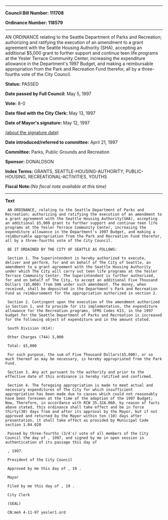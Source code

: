 

********

**Council Bill Number: 111708**
   
**Ordinance Number: 118579**
********

 AN ORDINANCE relating to the Seattle Department of Parks and Recreation; authorizing and ratifying the execution of an amendment to a grant agreement with the Seattle Housing Authority (SHA), accepting an additional $5,000 grant to further support and continue teen life programs at the Yesler Terrace Community Center, increasing the expenditure allowance in the Department's 1997 Budget, and making a reimbursable appropriation from the Park and Recreation Fund therefor, all by a three-fourths vote of the City Council.

**Status:** PASSED
   
**Date passed by Full Council:** May 5, 1997
   
**Vote:** 8-0
   
**Date filed with the City Clerk:** May 13, 1997
   
**Date of Mayor's signature:** May 12, 1997
   
[(about the signature date)](/~public/approvaldate.htm)
   
   
   
**Date introduced/referred to committee:** April 21, 1997
   
**Committee:** Parks, Public Grounds and Recreation
   
**Sponsor:** DONALDSON
   
   
**Index Terms:** GRANTS, SEATTLE-HOUSING-AUTHORITY, PUBLIC-HOUSING, RECREATIONAL-ACTIVITIES, YOUTHS

**Fiscal Note:**_(No fiscal note available at this time)_

********

**Text**
   
```
 AN ORDINANCE, relating to the Seattle Department of Parks and Recreation; authorizing and ratifying the execution of an amendment to a grant agreement with the Seattle Housing Authority(SHA), accepting an additional $5,000 grant to further support and continue teen life programs at the Yesler Terrace Community Center, increasing the expenditure allowance in the Department's 1997 Budget, and making a reimbursable appropriation from the Park and Recreation Fund therefor, all by a three-fourths vote of the City Council.

 BE IT ORDAINED BY THE CITY OF SEATTLE AS FOLLOWS:

 Section 1. The Superintendent is hereby authorized to execute, deliver and perform, for and on behalf of The City of Seattle, an amendment to a grant agreement with the Seattle Housing Authority under which The City will carry out teen life programs at the Yesler Terrace Community Center. The Superintendent is further authorized, for and on behalf of The City, to accept an additional Five Thousand Dollars ($5,000) from SHA under such amendment. The money, when received, shall be deposited in the Department's Park and Recreation Fund as reimbursement for the appropriation authorized in section 2.

 Section 2. Contingent upon the execution of the amendment authorized in Section 1, and to provide for its implementation, the expenditure allowance for the Recreation programs, SFMS Codes K15, in the 1997 budget for the Seattle Department of Parks and Recreation is increased for the following object of expenditure and in the amount stated.

 South Division (K14):

 Other Charges (744) 5,000

 Total: $5,000

 For such purpose, the sum of Five Thousand Dollars($5,000), or so much thereof as may be necessary, is hereby appropriated from the Park Fund.

 Section 3. Any act pursuant to the authority and prior to the effective date of this ordinance is hereby ratified and confirmed.

 Section 4. The foregoing appropriation is made to meet actual and necessary expenditures of The City for which insufficient appropriation has been made due to causes which could not reasonably have been foreseen at the time of the adoption of the 1997 Budget; Now, Therefore, in accordance with RCW 35.32A.060, by reason of facts above stated, this ordinance shall take effect and be in force thirty(30) days from and after its approval by the Mayor, but if not approved and returned by the Mayor within ten (10) days after presentation, it shall take effect as provided by Municipal Code section 1.04.020

 Passed by three-fourths (3/4's) vote of all members of the City Council the day of , 1997, and signed by me in open session in authentication of its passage this day of

 , 1997.

 President of the City Council

 Approved by me this day of , 19 .

 Mayor

 Filed by me this day of , 19 .

 City Clerk

 (SEAL)

 CN:meh 4-11-97 yesler1.ord

```
